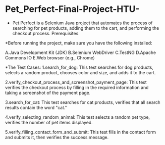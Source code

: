 # Pet_Perfect-Final-Project-HTU-
* Pet Perfect is a Selenium Java project that automates the process of searching for pet products, adding them to the cart, and performing the checkout process.
Prerequisites

*Before running the project, make sure you have the following installed:

A.Java Development Kit (JDK)
B.Selenium WebDriver
C.TestNG
D.Apache Commons IO
E.Web browser (e.g., Chrome)

*The Test Cases:
1.search_for_dog: This test searches for dog products, selects a random product, chooses color and size, and adds it to the cart.

2.verify_checkout_process_and_screenshot_payment_page: This test verifies the checkout process by filling in the required information and taking a screenshot of the payment page.

3.search_for_cat: This test searches for cat products, verifies that all search results contain the word "cat."

4.verify_selecting_random_animal: This test selects a random pet type, verifies the number of pet items displayed.

5.verify_filling_contact_form_and_submit: This test fills in the contact form and submits it, then verifies the success message.
